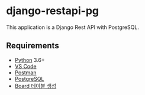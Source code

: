 # django-restapi-pg

This application is a Django Rest API with PostgreSQL.

## Requirements
- [Python](https://www.python.org/downloads/) 3.6+
- [VS Code](https://code.visualstudio.com/download)
- [Postman](https://www.postman.com/downloads/)
- [PostgreSQL](https://www.postgresql.org/download/)
- [Board 테이블 생성](https://github.com/junglestory/junglestory-boilerplate/blob/main/sql/board.sql)
